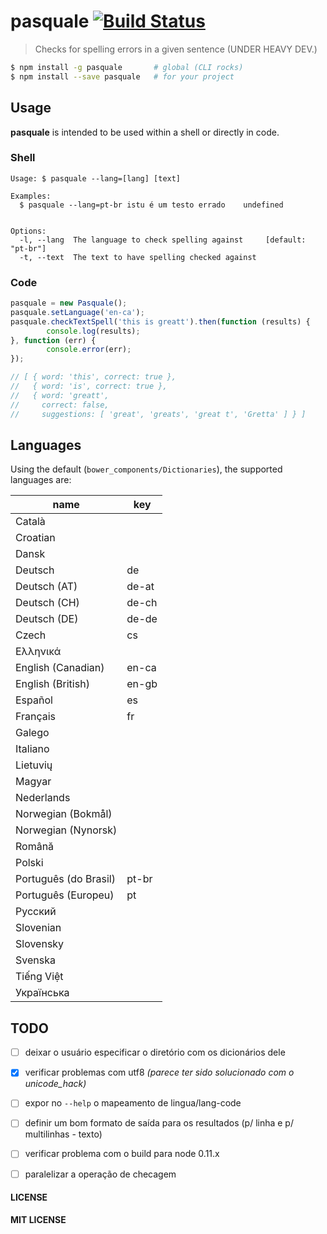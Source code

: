 # pasquale [![Build Status](https://travis-ci.org/cirocosta/pasquale.svg?branch=master)](https://travis-ci.org/cirocosta/pasquale)

> Checks for spelling errors in a given sentence (UNDER HEAVY DEV.)

```sh
$ npm install -g pasquale       # global (CLI rocks)
$ npm install --save pasquale   # for your project
```

## Usage

**pasquale** is intended to be used within a shell or directly in code.

### Shell

```
Usage: $ pasquale --lang=[lang] [text]

Examples:
  $ pasquale --lang=pt-br istu é um testo errado    undefined


Options:
  -l, --lang  The language to check spelling against     [default: "pt-br"]
  -t, --text  The text to have spelling checked against
```

### Code

```javascript
pasquale = new Pasquale();
pasquale.setLanguage('en-ca');
pasquale.checkTextSpell('this is greatt').then(function (results) {
		console.log(results);
}, function (err) {
		console.error(err);
});

// [ { word: 'this', correct: true },
//   { word: 'is', correct: true },
//   { word: 'greatt',
//     correct: false,
//     suggestions: [ 'great', 'greats', 'great t', 'Gretta' ] } ]
```

## Languages

Using the default (`bower_components/Dictionaries`), the supported languages are:

|          name         |  key  |
|-----------------------|-------|
| Català                |       |
| Croatian              |       |
| Dansk                 |       |
| Deutsch               | de    |
| Deutsch (AT)          | de-at |
| Deutsch (CH)          | de-ch |
| Deutsch (DE)          | de-de |
| Czech                 | cs    |
| Ελληνικά              |       |
| English (Canadian)    | en-ca |
| English (British)     | en-gb |
| Español               | es    |
| Français              | fr    |
| Galego                |       |
| Italiano              |       |
| Lietuvių              |       |
| Magyar                |       |
| Nederlands            |       |
| Norwegian (Bokmål)    |       |
| Norwegian (Nynorsk)   |       |
| Română                |       |
| Polski                |       |
| Português (do Brasil) | pt-br |
| Português (Europeu)   | pt    |
| Русский               |       |
| Slovenian             |       |
| Slovensky             |       |
| Svenska               |       |
| Tiếng Việt            |       |
| Українська            |       |


## TODO

-	[ ] deixar o usuário especificar o diretório com os dicionários dele
-	[x] verificar problemas com utf8 *(parece ter sido solucionado com o unicode_hack)*
-	[ ] expor no `--help` o mapeamento de lingua/lang-code
-	[ ] definir um bom formato de saída para os resultados (p/ linha e p/ multilinhas - texto)
-	[ ] verificar problema com o build para node 0.11.x
-	[ ] paralelizar a operação de checagem


#### LICENSE

**MIT LICENSE**

